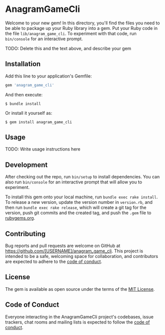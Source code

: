 # AnagramGameCli

Welcome to your new gem! In this directory, you'll find the files you need to be able to package up your Ruby library into a gem. Put your Ruby code in the file `lib/anagram_game_cli`. To experiment with that code, run `bin/console` for an interactive prompt.

TODO: Delete this and the text above, and describe your gem

## Installation

Add this line to your application's Gemfile:

```ruby
gem 'anagram_game_cli'
```

And then execute:

    $ bundle install

Or install it yourself as:

    $ gem install anagram_game_cli

## Usage

TODO: Write usage instructions here

## Development

After checking out the repo, run `bin/setup` to install dependencies. You can also run `bin/console` for an interactive prompt that will allow you to experiment.

To install this gem onto your local machine, run `bundle exec rake install`. To release a new version, update the version number in `version.rb`, and then run `bundle exec rake release`, which will create a git tag for the version, push git commits and the created tag, and push the `.gem` file to [rubygems.org](https://rubygems.org).

## Contributing

Bug reports and pull requests are welcome on GitHub at https://github.com/[USERNAME]/anagram_game_cli. This project is intended to be a safe, welcoming space for collaboration, and contributors are expected to adhere to the [code of conduct](https://github.com/[USERNAME]/anagram_game_cli/blob/master/CODE_OF_CONDUCT.md).

## License

The gem is available as open source under the terms of the [MIT License](https://opensource.org/licenses/MIT).

## Code of Conduct

Everyone interacting in the AnagramGameCli project's codebases, issue trackers, chat rooms and mailing lists is expected to follow the [code of conduct](https://github.com/[USERNAME]/anagram_game_cli/blob/master/CODE_OF_CONDUCT.md).
